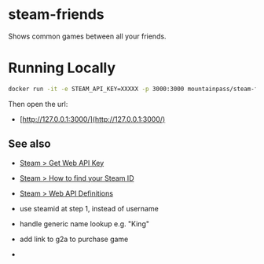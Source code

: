 # steam-friends
Shows common games between all your friends.

# Running Locally

```sh
docker run -it -e STEAM_API_KEY=XXXXX -p 3000:3000 mountainpass/steam-friends
```
 
Then open the url: 

- [http://127.0.0.1:3000/](http://127.0.0.1:3000/)

## See also 

- [Steam > Get Web API Key](http://steamcommunity.com/dev/apikey)
- [Steam > How to find your Steam ID](https://steamcommunity.com/sharedfiles/filedetails/?id=209000244)
- [Steam > Web API Definitions](https://developer.valvesoftware.com/wiki/Steam_Web_API)



- use steamid at step 1, instead of username
- handle generic name lookup e.g. "King"
- add link to g2a to purchase game
- 
